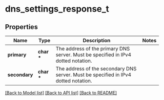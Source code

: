 # dns_settings_response_t

## Properties
Name | Type | Description | Notes
------------ | ------------- | ------------- | -------------
**primary** | **char \*** | The address of the primary DNS server. Must be specified in IPv4 dotted notation. | 
**secondary** | **char \*** | The address of the secondary DNS server. Must be specified in IPv4 dotted notation. | 

[[Back to Model list]](../README.md#documentation-for-models) [[Back to API list]](../README.md#documentation-for-api-endpoints) [[Back to README]](../README.md)


